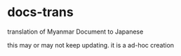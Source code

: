 # docs-trans
translation of Myanmar Document to Japanese

this may or may not keep updating. it is a ad-hoc creation
